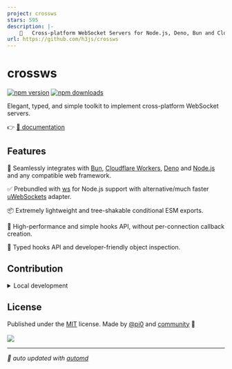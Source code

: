 ```yaml
---
project: crossws
stars: 595
description: |-
    🔌   Cross-platform WebSocket Servers for Node.js, Deno, Bun and Cloudflare Workers.
url: https://github.com/h3js/crossws
---
```


# crossws

<!-- automd:badges -->

[![npm version](https://flat.badgen.net/npm/v/crossws)](https://npmjs.com/package/crossws)
[![npm downloads](https://flat.badgen.net/npm/dm/crossws)](https://npmjs.com/package/crossws)

<!-- /automd -->

Elegant, typed, and simple toolkit to implement cross-platform WebSocket servers.

👉 [📖 documentation](https://crossws.h3.dev)

## Features

🧩 Seamlessly integrates with [Bun](https://crossws.h3.dev/adapters/bun), [Cloudflare Workers](https://crossws.h3.dev/adapters/cloudflare), [Deno](https://crossws.h3.dev/adapters/deno) and [Node.js](https://crossws.h3.dev/adapters/node) and any compatible web framework.

✅ Prebundled with [ws](https://github.com/websockets/ws) for Node.js support with alternative/much faster [uWebSockets](https://crossws.h3.dev/adapters/node#uwebsockets) adapter.

📦 Extremely lightweight and tree-shakable conditional ESM exports.

🚀 High-performance and simple hooks API, without per-connection callback creation.

🌟 Typed hooks API and developer-friendly object inspection.

[^1]: crossws supports Node.js via [npm:ws](https://github.com/websockets/ws) (prebundled) or [uWebSockets.js](https://github.com/uNetworking/uWebSockets.js).

## Contribution

<details>
  <summary>Local development</summary>

- Clone this repository
- Install the latest LTS version of [Node.js](https://nodejs.org/en/)
- Enable [Corepack](https://github.com/nodejs/corepack) using `corepack enable`
- Install dependencies using `pnpm install`
- Run examples using `pnpm play:` scripts

</details>

<!-- /automd -->

## License

<!-- automd:contributors license=MIT author="pi0" -->

Published under the [MIT](https://github.com/h3js/crossws/blob/main/LICENSE) license.
Made by [@pi0](https://github.com/pi0) and [community](https://github.com/h3js/crossws/graphs/contributors) 💛
<br><br>
<a href="https://github.com/h3js/crossws/graphs/contributors">
<img src="https://contrib.rocks/image?repo=h3js/crossws" />
</a>

<!-- /automd -->

<!-- automd:with-automd -->

---

_🤖 auto updated with [automd](https://automd.unjs.io)_

<!-- /automd -->

